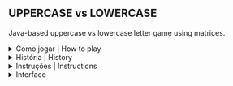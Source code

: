## UPPERCASE vs LOWERCASE
Java-based uppercase vs lowercase letter game using matrices.

<details> 

<summary> Como jogar | How to play</summary>

Este jogo é jogado no terminal e envolve duas jogadoras: uma utilizando letras minúsculas e a outra utilizando letras MAIÚSCULAS. O objetivo é formar uma sequência de 3 letras em linha horizontal, vertical ou diagonal no tabuleiro 3x3, representando o lago.

------------------------------------------------------

This game is played in the terminal and involves two players: one using lowercase letters and the other using UPPERCASE letters. The objective is to form a sequence of 3 letters in a horizontal, vertical, or diagonal line on the 3x3 board, representing the lake.
</details>

<details>

<summary> História | History</summary>

No coração do reino Alfabético, existe um lago encantado de águas cristalinas e límpidas. Este lago, conhecido como Lago Lexis, é o ponto de divisão entre duas cidades rivais: a cidade das letras MAIÚSCULAS, forte e imponente, e a cidade das letras minúsculas, ágil e engenhosa. Ambas as cidades desejam construir uma ponte magnífica que atravessará o Lago Lexis, conectando as duas metades do reino e simbolizando a supremacia de uma cidade sobre a outra.

A cidade das letras MAIÚSCULAS é conhecida por suas construções grandiosas e sua engenharia robusta. As letras MAIÚSCULAS são vistas como líderes e pioneiras, sempre se destacando em cima de seus equivalentes minúsculos. Em contraste, a cidade das letras minúsculas é um exemplo de criatividade e flexibilidade. Suas construções podem não ser tão imponentes, mas são conhecidas por sua eficiência e inovação. As letras minúsculas são apreciadas por sua versatilidade e agilidade.

Observando de fora, os números se abstêm de participar dessa competição. Eles preferem manter sua neutralidade e focar em suas próprias paixões e lógicas, deixando a engenharia civil para as letras.

A construção da ponte não é apenas uma obra de engenharia, mas também uma demonstração de competência profissional que será lembrada pelas gerações futuras. A cidade que conseguir completar a ponte primeiro será celebrada como a mais habilidosa e engenhosa, ganhando respeito e reconhecimento em todo o reino Alfabético. Assim, a grande competição das letras começou, com cada cidade determinada a mostrar que suas habilidades e inteligência são superiores.

------------------------------------------------------

In the heart of the Alphabet Kingdom lies an enchanted lake with crystal-clear waters known as Lake Lexis. This lake serves as the dividing line between two rival cities: the city of UPPERCASE letters, strong and imposing, and the city of lowercase letters, agile and ingenious. Both cities aspire to construct a magnificent bridge spanning Lake Lexis, connecting the two halves of the kingdom and symbolizing the supremacy of one city over the other.

The city of UPPERCASE letters is renowned for its grand structures and robust engineering. UPPERCASE letters are seen as leaders and pioneers, always standing out above their lowercase counterparts. In contrast, the city of lowercase letters exemplifies creativity and flexibility. While their constructions may not be as imposing, they are known for their efficiency and innovation. Lowercase letters are valued for their versatility and agility.

Watching from the sidelines, the numbers choose to remain neutral in this competition. They prefer to focus on their own passions and logic, leaving civil engineering to the letters.

Building the bridge is not just an engineering feat; it is also a demonstration of professional competence that will be remembered by future generations. The city that completes the bridge first will be celebrated as the most skilled and ingenious, earning respect and recognition throughout the Alphabet Kingdom. Thus, the great competition of letters began, with each city determined to prove that their skills and intelligence are superior.

</details>
    

<details>
  <summary>Instruções | Instructions</summary>
  
O estado inicial do jogo é completamente vazio. A jogadora das minúsculas joga sempre primeiro, colocando uma letra qualquer em um espaço qualquer do lago. Depois disso, a jogadora das MAIÚSCULAS pode escolher colocar uma letra em um espaço não ocupado do lago ou colocar uma letra MAIÚSCULA superior sobre um espaço de uma letra minúscula que já está no lago (veja os detalhes abaixo).

Depois, a jogadora das minúsculas pode escolher colocar uma letra em um espaço não ocupado ou colocar uma letra minúscula superior sobre um espaço de uma letra MAIÚSCULA que já está no lago. O jogo segue dessa forma na alternância de turnos entre as jogadoras. Depois que uma jogadora usa uma letra, ela não pode usar aquela letra novamente.

Uma jogadora ganha quando completar uma sequência de 3 letras que controla na horizontal, na vertical ou na diagonal.

O uso de letras com diacríticos (sinais gráficos que alteram o papel ou a fonética das letras) não é permitido, ou seja, nada de acentos circunflexos (letras com chapéu), til (letras com penteado extravagante), cedilha (letras com rabinho) etc.

Uma letra superior é aquela localizada mais para o final do alfabeto. Por exemplo:

- M é superior a F
- B é inferior a D
- Z é superior a todas as outras letras (então use-o com sabedoria).

------------------------------------------------------

The initial state of the game is completely empty. The lowercase player always goes first, placing any letter in any empty space on the lake. After that, the UPPERCASE player can choose to place a letter in an unoccupied space on the lake or place a superior UPPERCASE letter over a space occupied by a lowercase letter (see details below).

Next, the lowercase player can choose to place a letter in an unoccupied space or place a superior lowercase letter over a space occupied by an UPPERCASE letter. The game continues in this alternating manner between the players. Once a player uses a letter, that letter cannot be used again.

A player wins by completing a sequence of 3 controlled letters horizontally, vertically, or diagonally.

The use of letters with diacritics (graphic signs that alter the role or phonetics of letters) is not allowed, meaning no circumflex accents (letters with hats), tildes (letters with fancy hair), cedillas (letters with tails), etc.

A superior letter is one located later in the alphabet. For example:

- M is superior to F
- B is inferior to D
- Z is superior to all other letters (so use it wisely).







  
</details>


<details>

<summary> Interface </summary>

In construction

</details>





